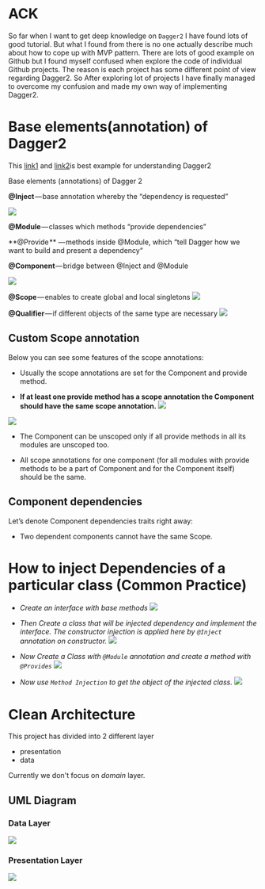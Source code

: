 # ACK
So far when I want to get deep knowledge on `Dagger2` I have found lots of good tutorial.
But what I found from there is no one actually describe much about how to cope up with MVP pattern.
There are lots of good example on Github but I found myself confused when explore the code of individual Github projects.
The reason is each project has some different point of view regarding Dagger2.
So After exploring lot of projects I have finally managed to overcome my confusion and made my own way of implementing Dagger2.

# Base elements(annotation) of Dagger2

This [link1](https://android.jlelse.eu/dagger-2-part-i-basic-principles-graph-dependencies-scopes-3dfd032ccd82) and [link2](https://proandroiddev.com/dagger-2-part-ii-custom-scopes-component-dependencies-subcomponents-697c1fa1cfc)is best example for understanding Dagger2 

Base elements (annotations) of Dagger 2

**@Inject** — base annotation whereby the “dependency is requested”

![](https://github.com/anjandebnath/CleanArchitecture/blob/master/uml/Dag00.png)

**@Module** — classes which methods “provide dependencies”

**@Provide ** — methods inside @Module, which “tell Dagger how we want to build and present a dependency“

**@Component** — bridge between @Inject and @Module

![](https://github.com/anjandebnath/CleanArchitecture/blob/master/uml/Dag0.png)

**@Scope** — enables to create global and local singletons
![](https://github.com/anjandebnath/CleanArchitecture/blob/master/uml/Dag_5.PNG)

**@Qualifier** — if different objects of the same type are necessary
![](https://github.com/anjandebnath/CleanArchitecture/blob/master/uml/Dag_6.PNG)



## Custom Scope annotation

Below you can see some features of the scope annotations:

- Usually the scope annotations are set for the Component and provide method.

- **If at least one provide method has a scope annotation the Component should have the same scope annotation.**
![](https://github.com/anjandebnath/CleanArchitecture/blob/master/uml/Dag_3.PNG)

![](https://github.com/anjandebnath/CleanArchitecture/blob/master/uml/Dag_4.PNG)

- The Component can be unscoped only if all provide methods in all its modules are unscoped too.


- All scope annotations for one component (for all modules with provide methods to be a part of Component and for the Component itself) should be the same.


## Component dependencies

Let’s denote Component dependencies traits right away:
   
- Two dependent components cannot have the same Scope. 


# How to inject Dependencies of a particular class (Common Practice)

- *Create an interface with base methods*
![](https://github.com/anjandebnath/CleanArchitecture/blob/master/uml/Dag11.PNG)

- *Then Create a class that will be injected dependency and implement the interface. The constructor injection is 
applied here by `@Inject` annotation on constructor.*
![](https://github.com/anjandebnath/CleanArchitecture/blob/master/uml/Dag12.PNG)


- *Now Create a Class with `@Module` annotation and create a method with `@Provides`*
![](https://github.com/anjandebnath/CleanArchitecture/blob/master/uml/Dag13.PNG)

- *Now use `Method Injection` to get the object of the injected class.*
![](https://github.com/anjandebnath/CleanArchitecture/blob/master/uml/Dag14.PNG)

# Clean Architecture
This project has divided into 2 different layer
- presentation
- data

Currently we don't focus on *domain* layer.

## UML Diagram

### Data Layer
![](https://github.com/anjandebnath/CleanArchitecture/blob/master/uml/UML1.PNG)

### Presentation Layer
![](https://github.com/anjandebnath/CleanArchitecture/blob/master/uml/UML_2.PNG)
